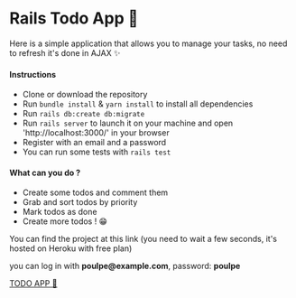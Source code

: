 <h1>Rails Todo App 🐙</h1>

<p>Here is a simple application that allows you to manage your tasks, no need to refresh it's done in AJAX ✨</p>

<h4>Instructions</h4>
<ul>
  <li>Clone or download the repository</li>
  <li>Run <code>bundle install</code> & <code>yarn install</code> to install all dependencies</li>
  <li>Run <code>rails db:create db:migrate</code></li>
  <li>Run <code>rails server</code> to launch it on your machine and open 'http://localhost:3000/' in your browser</li>
  <li>Register with an email and a password</li>
  <li>You can run some tests with <code>rails test</code></li>
</ul>

<h4>What can you do ?</h4>
<ul>
  <li>Create some todos and comment them</li>
  <li>Grab and sort todos by priority</li>
  <li>Mark todos as done</li>
  <li>Create more todos ! 😁</li>
</ul>

<p>You can find the project at this link (you need to wait a few seconds, it's hosted on Heroku with free plan)</p>
<p>you can log in with <b>poulpe@example.com</b>, password: <b>poulpe</b></p>
<a href="https://bb-todo-app.herokuapp.com/" target="_blank">TODO APP 📆</a>

